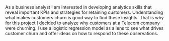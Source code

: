 As a business analyst I am interested in developing analytics skills that reveal important KPIs and strategies for retaining customers. Understanding what makes customers churn is good way to find these insights. That is why for this project I decided to analyze why customers at a Telecom company were churning. I use a logistic regression model as a lens to see what drives customer churn and offer ideas on how to respond to these observations.
